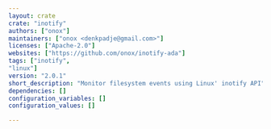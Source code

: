 ```yaml
---
layout: crate
crate: "inotify"
authors: ["onox"]
maintainers: ["onox <denkpadje@gmail.com>"]
licenses: ["Apache-2.0"]
websites: ["https://github.com/onox/inotify-ada"]
tags: ["inotify",
"linux"]
version: "2.0.1"
short_description: "Monitor filesystem events using Linux' inotify API"
dependencies: []
configuration_variables: []
configuration_values: []

---
```



